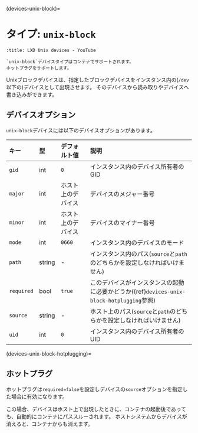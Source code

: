 (devices-unix-block)=
# タイプ: `unix-block`

```{youtube} https://www.youtube.com/watch?v=C2e3LD5wLI8
:title: LXD Unix devices - YouTube
```

```{note}
`unix-block`デバイスタイプはコンテナでサポートされます。
ホットプラグをサポートします。
```

Unixブロックデバイスは、指定したブロックデバイスをインスタンス内の(`/dev`以下の)デバイスとして出現させます。
そのデバイスから読み取りやデバイスへ書き込みができます。

## デバイスオプション

`unix-block`デバイスには以下のデバイスオプションがあります。

キー       | 型     | デフォルト値       | 説明
:--        | :--    | :--                | :--
`gid`      | int    | `0`                | インスタンス内のデバイス所有者のGID
`major`    | int    | ホスト上のデバイス | デバイスのメジャー番号
`minor`    | int    | ホスト上のデバイス | デバイスのマイナー番号
`mode`     | int    | `0660`             | インスタンス内のデバイスのモード
`path`     | string | -                  | インスタンス内のパス(`source`と`path`のどちらかを設定しなければいけません)
`required` | bool   | `true`             | このデバイスがインスタンスの起動に必要かどうか({ref}`devices-unix-block-hotplugging`参照)
`source`   | string | -                  | ホスト上のパス(`source`と`path`のどちらかを設定しなければいけません)
`uid`      | int    | `0`                | インスタンス内のデバイス所有者の UID

(devices-unix-block-hotplugging)=
## ホットプラグ

ホットプラグは`required=false`を設定しデバイスの`source`オプションを指定した場合に有効になります。

この場合、デバイスはホスト上で出現したときに、コンテナの起動後であっても、自動的にコンテナにパススルーされます。
ホストシステムからデバイスが消えると、コンテナからも消えます。
